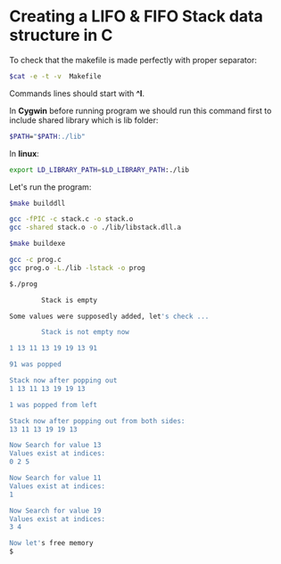 # Creating a LIFO & FIFO Stack data structure in C

To check that the makefile is made perfectly with proper separator:
```bash
$cat -e -t -v  Makefile
```
Commands lines should start with **^I**.

In **Cygwin** before running program we should run this command first to include shared library which is lib folder:
```bash
$PATH="$PATH:./lib"
```

In **linux**:
```bash
export LD_LIBRARY_PATH=$LD_LIBRARY_PATH:./lib
```

Let's run the program:

```bash
$make builddll

gcc -fPIC -c stack.c -o stack.o
gcc -shared stack.o -o ./lib/libstack.dll.a

$make buildexe

gcc -c prog.c
gcc prog.o -L./lib -lstack -o prog

$./prog

        Stack is empty

Some values were supposedly added, let's check ...

        Stack is not empty now

1 13 11 13 19 19 13 91

91 was popped

Stack now after popping out
1 13 11 13 19 19 13

1 was popped from left

Stack now after popping out from both sides:
13 11 13 19 19 13

Now Search for value 13
Values exist at indices:
0 2 5

Now Search for value 11
Values exist at indices:
1

Now Search for value 19
Values exist at indices:
3 4

Now let's free memory
$
```

